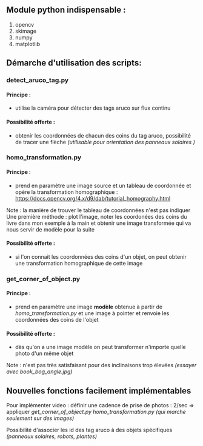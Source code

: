 ## Module python indispensable :
1. opencv 
2. skimage
3. numpy 
4. matplotlib

## Démarche d'utilisation des scripts:
### **detect_aruco_tag.py**
#### Principe :
- utilise la caméra pour détecter des tags aruco sur flux continu

#### Possibilité offerte : 
- obtenir les coordonnées de chacun des coins du tag aruco, possibilité de
  tracer une flèche *(utilisable pour orientation des panneaux solaires )*

### **homo_transformation.py**
#### Principe : 
- prend en paramètre une image source et un tableau de coordonnée et opère la
  transformation homographique :
  https://docs.opencv.org/4.x/d9/dab/tutorial_homography.html

Note : la manière de trouver le tableau de coordonnées n'est pas indiquer Une
première méthode : plot l'image, noter les coordonées des coins du livre dans
mon exemple à la main et obtenir une image transformée qui va nous servir de
modèle pour la suite

#### Possibilité offerte : 
- si l'on connait les coordonnées des coins d'un objet, on peut obtenir une
  transformation homographique de cette image

### **get_corner_of_object.py**
#### Principe :
- prend en paramètre une image **modèle** obtenue à partir de
  *homo_transformation.py* et une image à pointer et renvoie les coordonnées
  des coins de l'objet

#### Possibilité offerte : 
- dès qu'on a une image modèle on peut transformer n'importe quelle photo d'un
  même objet

Note : n'est pas très satisfaisant pour des inclinaisons trop élevées *(essayer
avec book_bog_angle.jpg)*

## Nouvelles fonctions facilement implémentables
Pour implémenter video : définir une cadence de prise de photos : 2/sec =>
appliquer *get_corner_of_object.py* *homo_transformation.py* *(qui marche
seulement sur des images)*

Possibilité d'associer les id des tag aruco à des objets spécifiques *(panneaux
solaires, robots, plantes)*
